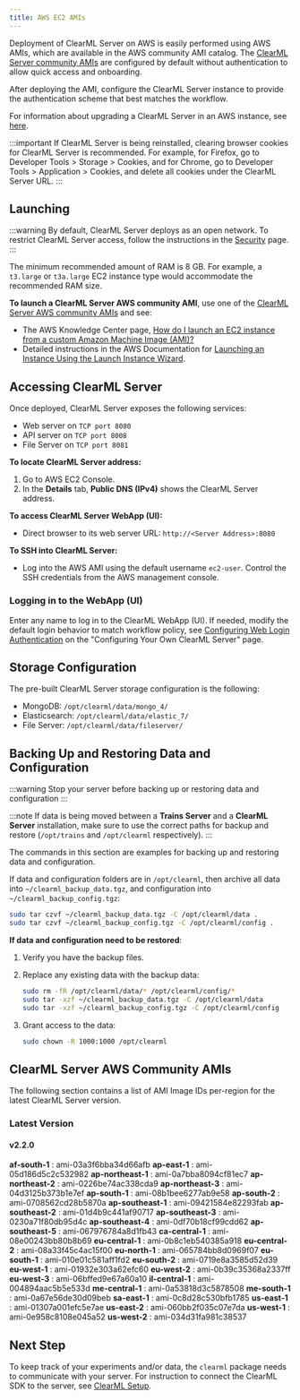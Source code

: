 ```yaml
---
title: AWS EC2 AMIs
---
```


Deployment of ClearML Server on AWS is easily performed using AWS AMIs, which are available in the AWS community AMI catalog.
The [ClearML Server community AMIs](#clearml-server-aws-community-amis) are configured by default without authentication
to allow quick access and onboarding.

After deploying the AMI, configure the ClearML Server instance to provide the authentication scheme that 
best matches the workflow.

For information about upgrading a ClearML Server in an AWS instance, see [here](upgrade_server_aws_ec2_ami.md).

:::important
If ClearML Server is being reinstalled, clearing browser cookies for ClearML Server is recommended. For example, 
for Firefox, go to Developer Tools > Storage > Cookies, and for Chrome, go to Developer Tools > Application > Cookies,
and delete all cookies under the ClearML Server URL.
:::

## Launching

:::warning
By default, ClearML Server deploys as an open network. To restrict ClearML Server access, follow the instructions 
in the [Security](clearml_server_security.md) page.
:::

The minimum recommended amount of RAM is 8 GB. For example, a `t3.large` or `t3a.large` EC2 instance type would accommodate the recommended RAM size.

**To launch a ClearML Server AWS community AMI**, use one of the [ClearML Server AWS community AMIs](#clearml-server-aws-community-amis) 
and see:

* The AWS Knowledge Center page, [How do I launch an EC2 instance from a custom Amazon Machine Image (AMI)?](https://aws.amazon.com/premiumsupport/knowledge-center/launch-instance-custom-ami/)
* Detailed instructions in the AWS Documentation for [Launching an Instance Using the Launch Instance Wizard](https://docs.aws.amazon.com/AWSEC2/latest/UserGuide/launching-instance.html).

## Accessing ClearML Server

Once deployed, ClearML Server exposes the following services:

* Web server on `TCP port 8080`
* API server on `TCP port 8008`
* File Server on `TCP port 8081`

**To locate ClearML Server address:**

1. Go to AWS EC2 Console.
1. In the **Details** tab, **Public DNS (IPv4)** shows the ClearML Server address.

**To access ClearML Server WebApp (UI):**

* Direct browser to its web server URL: `http://<Server Address>:8080`

**To SSH into ClearML Server:**

* Log into the AWS AMI using the default username `ec2-user`. Control the SSH credentials from the AWS management console.

### Logging in to the WebApp (UI)

Enter any name to log in to the ClearML WebApp (UI). If needed, modify the default login behavior to match workflow policy, 
see [Configuring Web Login Authentication](clearml_server_config.md#web-login-authentication) 
on the "Configuring Your Own ClearML Server" page.

## Storage Configuration

The pre-built ClearML Server storage configuration is the following:

* MongoDB: `/opt/clearml/data/mongo_4/`
* Elasticsearch: `/opt/clearml/data/elastic_7/`
* File Server: `/opt/clearml/data/fileserver/`


## Backing Up and Restoring Data and Configuration

:::warning
Stop your server before backing up or restoring data and configuration
:::

:::note
If data is being moved between a **Trains Server** and a **ClearML Server** installation, make sure to use the correct paths 
for backup and restore (`/opt/trains` and `/opt/clearml` respectively).
:::

The commands in this section are examples for backing up and restoring data and configuration.

If data and configuration folders are in `/opt/clearml`, then archive all data into `~/clearml_backup_data.tgz`, and 
configuration into `~/clearml_backup_config.tgz`:

```bash
sudo tar czvf ~/clearml_backup_data.tgz -C /opt/clearml/data .
sudo tar czvf ~/clearml_backup_config.tgz -C /opt/clearml/config .
```

**If data and configuration need to be restored**:

1. Verify you have the backup files.
1. Replace any existing data with the backup data:

   ```bash
   sudo rm -fR /opt/clearml/data/* /opt/clearml/config/*
   sudo tar -xzf ~/clearml_backup_data.tgz -C /opt/clearml/data
   sudo tar -xzf ~/clearml_backup_config.tgz -C /opt/clearml/config
   ```
1. Grant access to the data:

   ```bash
   sudo chown -R 1000:1000 /opt/clearml
   ```
        

## ClearML Server AWS Community AMIs

The following section contains a list of AMI Image IDs per-region for the latest ClearML Server version.



### Latest Version

#### v2.2.0

**af-south-1** : ami-03a3f6bba34d66afb
**ap-east-1** : ami-05d186d5c2c532982
**ap-northeast-1** : ami-0a7bba8094cf81ec7
**ap-northeast-2** : ami-0226be74ac338cda9
**ap-northeast-3** : ami-04d3125b373b1e7ef
**ap-south-1** : ami-08b1bee6277ab9e58
**ap-south-2** : ami-0708562cd28b5870a
**ap-southeast-1** : ami-09421584e82293fab
**ap-southeast-2** : ami-01d4b9c441af90717
**ap-southeast-3** : ami-0230a71f80db95d4c
**ap-southeast-4** : ami-0df70b18cf99cdd62
**ap-southeast-5** : ami-067976784a8d1fb43
**ca-central-1** : ami-08e00243bb80b8b69
**eu-central-1** : ami-0b8c1eb540385a918
**eu-central-2** : ami-08a33f45c4ac15f00
**eu-north-1** : ami-065784bb8d0969f07
**eu-south-1** : ami-010e01c581aff1fd2
**eu-south-2** : ami-0719e8a3585d52d39
**eu-west-1** : ami-01932e303a62efc60
**eu-west-2** : ami-0b39c35368a2337ff
**eu-west-3** : ami-06bffed9e67a60a10
**il-central-1** : ami-004894aac5b5e533d
**me-central-1** : ami-0a53818d3c5878508
**me-south-1** : ami-0a67e56de30d09beb
**sa-east-1** : ami-0c8d28c530bfb1785
**us-east-1** : ami-01307a001efc5e7ae
**us-east-2** : ami-060bb2f035c07e7da
**us-west-1** : ami-0e958c8108e045a52
**us-west-2** : ami-034d31fa981c38537

## Next Step

To keep track of your experiments and/or data, the `clearml` package needs to communicate with your server. 
For instruction to connect the ClearML SDK to the server, see [ClearML Setup](../clearml_sdk/clearml_sdk_setup.md).
